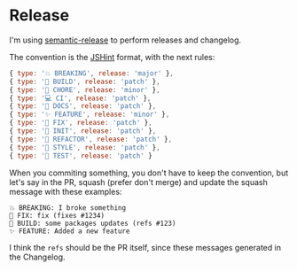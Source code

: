 # Release

I'm using [semantic-release](https://semantic-release.gitbook.io/) to perform releases and changelog.

The convention is the [JSHint](https://github.com/conventional-changelog/conventional-changelog/tree/master/packages/conventional-changelog-eslint) format, with the next rules:

```javascript
{ type: '💥 BREAKING', release: 'major' },
{ type: '👷 BUILD', release: 'patch' },
{ type: '🎫 CHORE', release: 'minor' },
{ type: '💻 CI', release: 'patch' },
{ type: '📖 DOCS', release: 'patch' },
{ type: '✨ FEATURE', release: 'minor' },
{ type: '🐛 FIX', release: 'patch' },
{ type: '🎉 INIT', release: 'patch' },
{ type: '🔨 REFACTOR', release: 'patch' },
{ type: '💎 STYLE', release: 'patch' },
{ type: '🚨 TEST', release: 'patch' }
```

When you commiting something, you don't have to keep the convention, but let's say in the PR, squash (prefer don't merge) and update the squash message with these examples:

```
💥 BREAKING: I broke something
🐛 FIX: fix (fixes #1234)
👷 BUILD: some packages updates (refs #123)
✨ FEATURE: Added a new feature
```

I think the `refs` should be the PR itself, since these messages generated in the Changelog.
